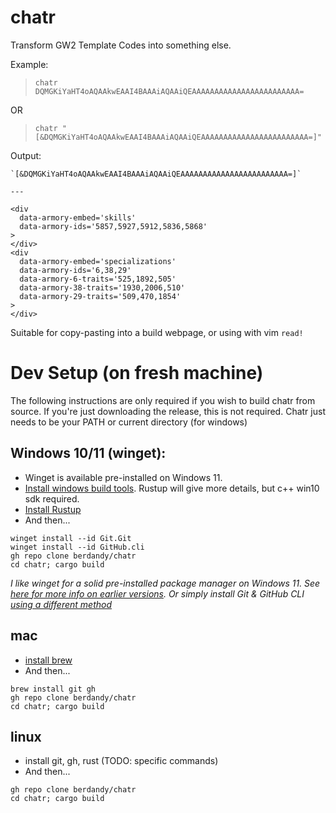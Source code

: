 # chatr

Transform GW2 Template Codes into something else.

Example:

> `chatr DQMGKiYaHT4oAQAAkwEAAI4BAAAiAQAAiQEAAAAAAAAAAAAAAAAAAAAAAAA=`

OR

> `chatr "[&DQMGKiYaHT4oAQAAkwEAAI4BAAAiAQAAiQEAAAAAAAAAAAAAAAAAAAAAAAA=]"`

Output:

```
`[&DQMGKiYaHT4oAQAAkwEAAI4BAAAiAQAAiQEAAAAAAAAAAAAAAAAAAAAAAAA=]`

---

<div
  data-armory-embed='skills'
  data-armory-ids='5857,5927,5912,5836,5868'
>
</div>
<div
  data-armory-embed='specializations'
  data-armory-ids='6,38,29'
  data-armory-6-traits='525,1892,505'
  data-armory-38-traits='1930,2006,510'
  data-armory-29-traits='509,470,1854'
>
</div>
```

Suitable for copy-pasting into a build webpage, or using with vim `read!`

# Dev Setup (on fresh machine)

The following instructions are only required if you wish to build chatr from source. If you're just downloading the release, this is not required. Chatr just needs to be your PATH or current directory (for windows)

## Windows 10/11 (winget):

- Winget is available pre-installed on Windows 11.
- [Install windows build tools](https://visualstudio.microsoft.com/visual-cpp-build-tools/). Rustup will give more details, but c++ win10 sdk required.
- [Install Rustup](https://www.rust-lang.org/tools/install)
- And then...
```
winget install --id Git.Git
winget install --id GitHub.cli
gh repo clone berdandy/chatr
cd chatr; cargo build
```

_I like winget for a solid pre-installed package manager on Windows 11. See [here for more info on earlier versions](https://docs.microsoft.com/en-us/windows/package-manager/winget/). Or simply install Git & GitHub CLI [using a different method](https://github.com/cli/cli#windows)_

## mac

- [install brew](https://brew.sh/)
- And then...
```
brew install git gh
gh repo clone berdandy/chatr
cd chatr; cargo build
```

## linux

- install git, gh, rust (TODO: specific commands)
- And then...
```
gh repo clone berdandy/chatr
cd chatr; cargo build
```

